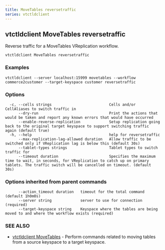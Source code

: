```yaml
---
title: MoveTables reversetraffic
series: vtctldclient
---
```

## vtctldclient MoveTables reversetraffic

Reverse traffic for a MoveTables VReplication workflow.

```
vtctldclient MoveTables reversetraffic
```

### Examples

```
vtctldclient --server localhost:15999 movetables --workflow commerce2customer --target-keyspace customer reversetraffic
```

### Options

```
  -c, --cells strings                          Cells and/or CellAliases to switch traffic in
      --dry-run                                Print the actions that would be taken and report any known errors that would have occurred
      --enable-reverse-replication             Setup replication going back to the original target keyspace to support switching traffic again (default true)
  -h, --help                                   help for reversetraffic
      --max-replication-lag-allowed duration   Allow traffic to be switched only if VReplication lag is below this (default 30s)
      --tablet-types strings                   Tablet types to switch traffic for
      --timeout duration                       Specifies the maximum time to wait, in seconds, for VReplication to catch up on primary tablets. The traffic switch will be cancelled on timeout. (default 30s)
```

### Options inherited from parent commands

```
      --action_timeout duration   timeout for the total command (default 1h0m0s)
      --server string             server to use for connection (required)
      --target-keyspace string    Keyspace where the tables are being moved to and where the workflow exists (required)
```

### SEE ALSO

* [vtctldclient MoveTables](../)	 - Perform commands related to moving tables from a source keyspace to a target keyspace.

